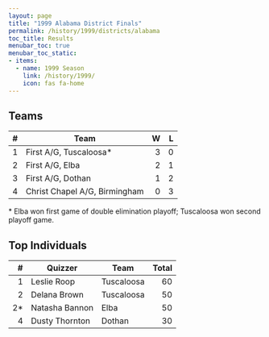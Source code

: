 ```yaml
---
layout: page
title: "1999 Alabama District Finals"
permalink: /history/1999/districts/alabama
toc_title: Results
menubar_toc: true
menubar_toc_static:
- items:
  - name: 1999 Season
    link: /history/1999/
    icon: fas fa-home
---
```


## Teams

|    # | Team                          |    W |    L |
| ---: | ----------------------------- | ---: | ---: |
|    1 | First A/G, Tuscaloosa*        |    3 |    0 |
|    2 | First A/G, Elba               |    2 |    1 |
|    3 | First A/G, Dothan             |    1 |    2 |
|    4 | Christ Chapel A/G, Birmingham |    0 |    3 |

\* Elba won first game of double elimination playoff; Tuscaloosa won second playoff game.

## Top Individuals

|    # | Quizzer        | Team       | Total |
| ---: | -------------- | ---------- | ----: |
|    1 | Leslie Roop    | Tuscaloosa |    60 |
|    2 | Delana Brown   | Tuscaloosa |    50 |
|   2* | Natasha Bannon | Elba       |    50 |
|    4 | Dusty Thornton | Dothan     |    30 |

